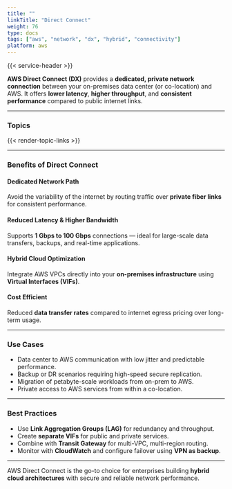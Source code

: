 ```yaml
---
title: ""
linkTitle: "Direct Connect"
weight: 76
type: docs
tags: ["aws", "network", "dx", "hybrid", "connectivity"]
platform: aws
---
```


{{< service-header >}}

**AWS Direct Connect (DX)** provides a **dedicated, private network connection** between your on-premises data center (or co-location) and AWS. It offers **lower latency**, **higher throughput**, and **consistent performance** compared to public internet links.

---

### Topics

{{< render-topic-links >}}

---

### Benefits of Direct Connect

#### Dedicated Network Path

Avoid the variability of the internet by routing traffic over **private fiber links** for consistent performance.

#### Reduced Latency & Higher Bandwidth

Supports **1 Gbps to 100 Gbps** connections — ideal for large-scale data transfers, backups, and real-time applications.

#### Hybrid Cloud Optimization

Integrate AWS VPCs directly into your **on-premises infrastructure** using **Virtual Interfaces (VIFs)**.

#### Cost Efficient

Reduced **data transfer rates** compared to internet egress pricing over long-term usage.

---

### Use Cases

- Data center to AWS communication with low jitter and predictable performance.
- Backup or DR scenarios requiring high-speed secure replication.
- Migration of petabyte-scale workloads from on-prem to AWS.
- Private access to AWS services from within a co-location.

---

### Best Practices

- Use **Link Aggregation Groups (LAG)** for redundancy and throughput.
- Create **separate VIFs** for public and private services.
- Combine with **Transit Gateway** for multi-VPC, multi-region routing.
- Monitor with **CloudWatch** and configure failover using **VPN as backup**.

---

AWS Direct Connect is the go-to choice for enterprises building **hybrid cloud architectures** with secure and reliable network performance.
